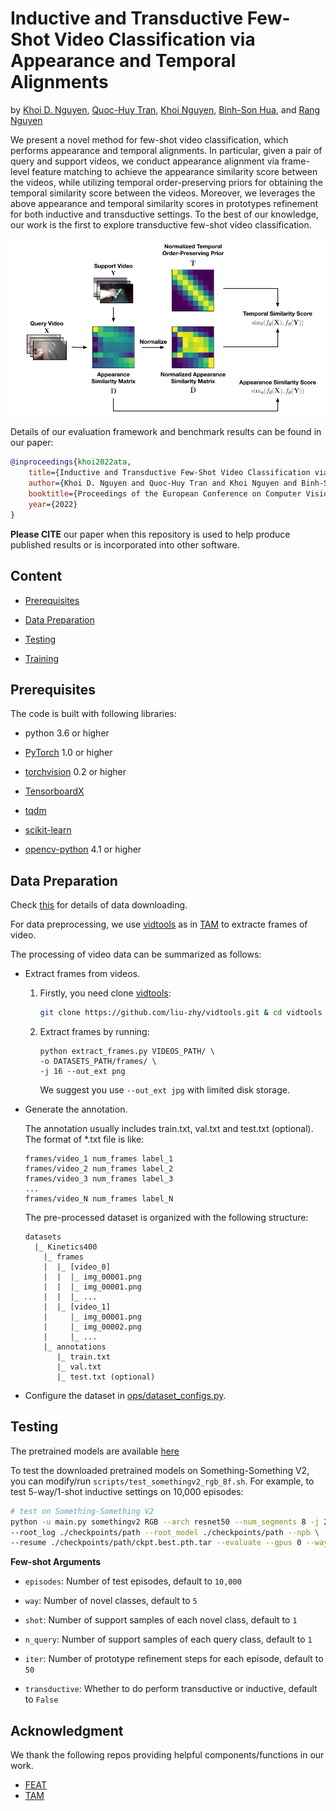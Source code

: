# Inductive and Transductive Few-Shot Video Classification via Appearance and Temporal Alignments
by [Khoi D. Nguyen](https://khoiucd.github.io), [Quoc-Huy Tran](https://cs.adelaide.edu.au/~huy/home.php), [Khoi Nguyen](https://www.khoinguyen.org), [Binh-Son Hua](https://sonhua.github.io), and [Rang Nguyen](https://rangnguyen.github.io)

We present a novel method for few-shot video classification, which performs appearance and temporal alignments. In particular, given a pair of query and support videos, we conduct appearance alignment via frame-level feature matching to achieve the appearance similarity score between the videos, while utilizing temporal order-preserving priors for obtaining the temporal similarity score between the videos. Moreover, we leverages the above appearance and temporal similarity scores in prototypes refinement for both inductive and transductive settings. To the best of our knowledge, our work is the first to explore transductive few-shot video classification.

![teaser](assets/teaser.png)

Details of our evaluation framework and benchmark results can be found in our paper:
```bibtex
@inproceedings{khoi2022ata,
    title={Inductive and Transductive Few-Shot Video Classification via Appearance and Temporal Alignments},
    author={Khoi D. Nguyen and Quoc-Huy Tran and Khoi Nguyen and Binh-Son Hua and Rang Nguyen},
    booktitle={Proceedings of the European Conference on Computer Vision (ECCV)},
    year={2022}
}
```
**Please CITE** our paper when this repository is used to help produce published results or is incorporated into other software.

## Content



- [Prerequisites](#prerequisites)

- [Data Preparation](#data-preparation)

- [Testing](#testing)

- [Training](#training)



## Prerequisites



The code is built with following libraries:



- python 3.6 or higher

- [PyTorch](https://pytorch.org/) 1.0 or higher

- [torchvision](https://github.com/pytorch/vision) 0.2 or higher

- [TensorboardX](https://github.com/lanpa/tensorboardX)

- [tqdm](https://github.com/tqdm/tqdm.git)

- [scikit-learn](https://scikit-learn.org/stable/)

- [opencv-python](https://pypi.org/project/opencv-python/) 4.1 or higher



## Data Preparation

Check [this](https://github.com/MCG-NJU/FSL-Video) for details of data downloading. 

For data preprocessing, we use [vidtools](https://github.com/liu-zhy/vidtools.git) as in [TAM](https://github.com/liu-zhy/temporal-adaptive-module) to extracte frames of video.

The processing of video data can be summarized as follows:

- Extract frames from videos.

  1. Firstly, you need clone [vidtools](https://github.com/liu-zhy/vidtools.git):

     ```bash
     git clone https://github.com/liu-zhy/vidtools.git & cd vidtools
     ```

   2. Extract frames by running:

      ```
      python extract_frames.py VIDEOS_PATH/ \
      -o DATASETS_PATH/frames/ \
      -j 16 --out_ext png
      ```

      We suggest you use ```--out_ext jpg``` with limited disk storage.

- Generate the annotation.

  The annotation usually includes train.txt, val.txt and test.txt (optional). The format of *.txt file is like:

  ```
  frames/video_1 num_frames label_1
  frames/video_2 num_frames label_2
  frames/video_3 num_frames label_3
  ...
  frames/video_N num_frames label_N
  ```

  The pre-processed dataset is organized with the following structure:

  ```
  datasets
    |_ Kinetics400
      |_ frames
      |  |_ [video_0]
      |  |  |_ img_00001.png
      |  |  |_ img_00001.png
      |  |  |_ ...
      |  |_ [video_1]
      |     |_ img_00001.png
      |     |_ img_00002.png
      |     |_ ...
      |_ annotations
         |_ train.txt
         |_ val.txt
         |_ test.txt (optional)
  ```

- Configure the dataset in [ops/dataset_configs.py](ops/dataset_configs.py).

## Testing

The pretrained models are available [here](https://drive.google.com/drive/folders/1vmQOPHAVHbs349U9NRSY2PR8lly7KlTA?usp=sharing)

To test the downloaded pretrained models on Something-Something V2, you can modify/run `scripts/test_somethingv2_rgb_8f.sh`. For example, to test 5-way/1-shot inductive settings on 10,000 episodes:

```bash
# test on Something-Something V2
python -u main.py somethingv2 RGB --arch resnet50 --num_segments 8 -j 2 \
--root_log ./checkpoints/path --root_model ./checkpoints/path --npb \
--resume ./checkpoints/path/ckpt.best.pth.tar --evaluate --gpus 0 --way 5 --shot 1 --episodes 10000
```

**Few-shot Arguments** 

- `episodes`: Number of test episodes, default to `10,000`

- `way`: Number of novel classes, default to `5`

- `shot`: Number of support samples of each novel class, default to `1`

- `n_query`: Number of support samples of each query class, default to `1`

- `iter`: Number of prototype refinement steps for each episode, default to `50`

- `transductive`: Whether to do perform transductive or inductive, default to `False`


## Acknowledgment
We thank the following repos providing helpful components/functions in our work.
- [FEAT](https://github.com/Sha-Lab/FEAT)
- [TAM](https://github.com/liu-zhy/temporal-adaptive-module)

